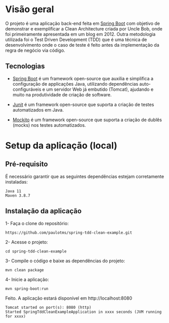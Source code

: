 # Visão geral

O projeto é uma aplicação back-end feita em  [Spring Boot](https://projects.spring.io/spring-boot) com objetivo de demonstrar e exemplificar a Clean Architecture criada por Uncle Bob, onde foi primeiramente apresentada em um blog em 2012. Outra metodologia utilizada foi o Test Driven Development (TDD) que é uma técnica de desenvolvimento onde o caso de teste é feito antes da implementação da regra de negócio via código.

## Tecnologias

- [Spring Boot](https://projects.spring.io/spring-boot) é um framework open-source que auxilia e simplifica a configuração de applicações Java, utilizando dependências auto-configuráveis e um servidor Web já embutido (Tomcat), ajudando e muito na produtividade de criação de software.
 
- [Junit](https://junit.org/junit5/) é um framework open-source que suporta a criação de testes automatizados em Java.

- [Mockito](https://site.mockito.org/) é um framework open-source que suporta a criação de dublês (mocks) nos testes automatizados.

 
# Setup da aplicação (local)

## Pré-requisito

É necessário garantir que as seguintes dependências estejam corretamente instaladas:
```
Java 11
Maven 3.8.7
```

## Instalação da aplicação

1- Faça o clone do repositório:
```
https://github.com/paulotms/spring-tdd-clean-example.git
```
2- Acesse o projeto:
```
cd spring-tdd-clean-example
```
3- Compile o código e baixe as dependências do projeto:
```
mvn clean package
```
4- Inicie a aplicação:
```
mvn spring-boot:run
```
Feito. A aplicação estará disponível em http://localhost:8080
```
Tomcat started on port(s): 8080 (http)
Started SpringTddCleanExampleApplication in xxxx seconds (JVM running for xxxx)
```
